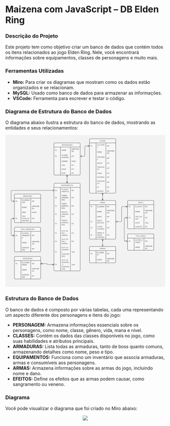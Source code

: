 <h1 align="left">Maizena com JavaScript – DB Elden Ring</h1>

<h3>Descrição do Projeto</h3>
<p>Este projeto tem como objetivo criar um banco de dados que contém todos os itens relacionados ao jogo Elden Ring. Nele, você encontrará informações sobre equipamentos, classes de personagens e muito mais.</p>

<h3>Ferramentas Utilizadas</h3>
<ul>
    <li><strong>Miro:</strong> Para criar os diagramas que mostram como os dados estão organizados e se relacionam.</li>
    <li><strong>MySQL:</strong> Usado como banco de dados para armazenar as informações.</li>
    <li><strong>VSCode:</strong> Ferramenta para escrever e testar o código.</li>
</ul>

<h3>Diagrama de Estrutura do Banco de Dados</h3>
<p>O diagrama abaixo ilustra a estrutura do banco de dados, mostrando as entidades e seus relacionamentos:</p>
<div align="center">
    <img src="Diagramas/Der.jpg" alt="Diagrama de Estrutura do Banco de Dados" style="max-width: 100%; height: auto;">
</div>

<h3>Estrutura do Banco de Dados</h3>
<p>O banco de dados é composto por várias tabelas, cada uma representando um aspecto diferente dos personagens e itens do jogo:</p>
<ul>
    <li><strong>PERSONAGEM:</strong> Armazena informações essenciais sobre os personagens, como nome, classe, gênero, vida, mana e nível.</li>
    <li><strong>CLASSES:</strong> Contém os dados das classes disponíveis no jogo, como suas habilidades e atributos principais.</li>
    <li><strong>ARMADURAS:</strong> Lista todas as armaduras, tanto de boss quanto comuns, armazenando detalhes como nome, peso e tipo.</li>
    <li><strong>EQUIPAMENTOS:</strong> Funciona como um inventário que associa armaduras, armas e consumíveis aos personagens.</li>
    <li><strong>ARMAS:</strong> Armazena informações sobre as armas do jogo, incluindo nome e dano.</li>
    <li><strong>EFEITOS:</strong> Define os efeitos que as armas podem causar, como sangramento ou veneno.</li>
</ul>

<h3>Diagrama</h3>
<p>Você pode visualizar o diagrama que foi criado no Miro abaixo:</p>


<div align="center">
    <img height="200" src="https://i.pinimg.com/originals/bb/b2/06/bbb206d9da53f6152db84a31f61ad675.gif" />
</div>
